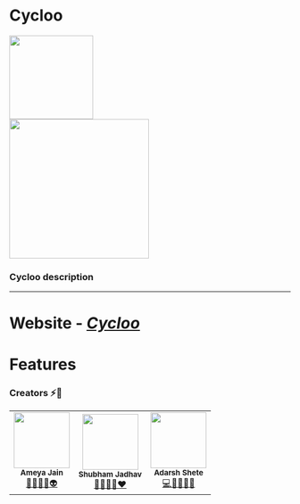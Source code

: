 # Cycloo

<div > <img src="https://i.imgur.com/N25lLea.jpg" width:"150px" height="150px" > </div>
<div> <img src="https://i.imgur.com/UIicJ72.png" width:"650px" height="250px" > </div>

### Cycloo description

<!-- ![Vercel](https://cycloo.vercel.app/?app=cycloo)
[
![contributions welcome](https://img.shields.io/badge/contributions-welcome-brightgreen.svg?style=flat)](https://github.com/kothariji/SyntaxMeets/issues) [![Open Source? Yes!](https://badgen.net/badge/Open%20Source%20%3F/Yes%21/blue?icon=github)](https://github.com/kothariji/SyntaxMeets)

[![forthebadge](https://forthebadge.com/images/badges/made-with-javascript.svg)](https://github.com/kothariji/SyntaxMeets) [![forthebadge](https://forthebadge.com/images/badges/built-with-love.svg)](https://github.com/kothariji/SyntaxMeets) -->

---

# Website - <em>[Cycloo](https://cycloo.vercel.app/)</em>

# Features

### Creators :zap::dizzy:

<table>
		<tr>
        <td align="center"><img src="https://i.imgur.com/DbTrTie.jpg"  width=100px;"><br /><sub><b>Ameya Jain</b></sub><br/><a href="https://github.com/AmeyaJain-25">🧘🔭👨‍🎓👽</a></td>
			<td align="center"><img src="https://i.imgur.com/hBNoeuu.jpg"  width=100px;"><br /><sub><b>Shubham Jadhav</b></sub><br/><a href="https://github.com/shubhamsj07">🧠👨‍💻🚀❤️</a></td>
			<td align="center"><img src="https://i.imgur.com/pQrdK73.jpg"  width=100px;"><br /><sub><b>Adarsh Shete</b></sub><br/><a href="https://github.com/adarsh45">💻📱👨‍💻💥</a></td>			
		</tr>
		
</table>
